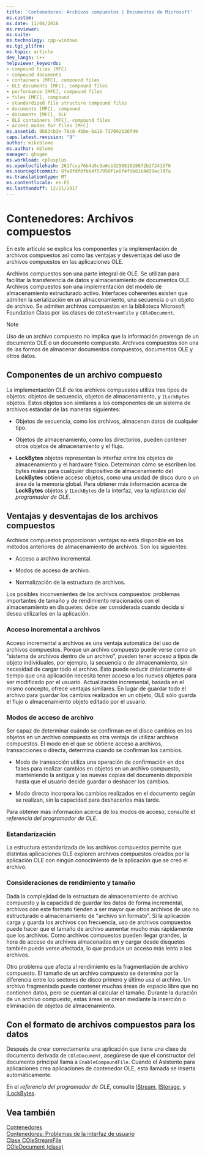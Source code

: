 ```yaml
---
title: 'Contenedores: Archivos compuestos | Documentos de Microsoft'
ms.custom: 
ms.date: 11/04/2016
ms.reviewer: 
ms.suite: 
ms.technology: cpp-windows
ms.tgt_pltfrm: 
ms.topic: article
dev_langs: C++
helpviewer_keywords:
- compound files [MFC]
- compound documents
- containers [MFC], compound files
- OLE documents [MFC], compound files
- performance [MFC], compound files
- files [MFC], compound
- standardized file structure compound files
- documents [MFC], compound
- documents [MFC], OLE
- OLE containers [MFC], compound files
- access modes for files [MFC]
ms.assetid: 8b83cb3e-76c8-4bbe-ba16-737092b36f49
caps.latest.revision: "9"
author: mikeblome
ms.author: mblome
manager: ghogen
ms.workload: cplusplus
ms.openlocfilehash: 261fcca76b4a5c9a6cb329081028672b2f241576
ms.sourcegitcommit: 8fa8fdf0fbb4f57950f1e8f4f9b81b4d39ec7d7a
ms.translationtype: MT
ms.contentlocale: es-ES
ms.lasthandoff: 12/21/2017
---
```

# <a name="containers-compound-files"></a>Contenedores: Archivos compuestos
En este artículo se explica los componentes y la implementación de archivos compuestos así como las ventajas y desventajas del uso de archivos compuestos en las aplicaciones OLE.  
  
 Archivos compuestos son una parte integral de OLE. Se utilizan para facilitar la transferencia de datos y almacenamiento de documentos OLE. Archivos compuestos son una implementación del modelo de almacenamiento estructurado activo. Interfaces coherentes existen que admiten la serialización en un almacenamiento, una secuencia o un objeto de archivo. Se admiten archivos compuestos en la biblioteca Microsoft Foundation Class por las clases de `COleStreamFile` y `COleDocument`.  
  
> [!NOTE]
>  Uso de un archivo compuesto no implica que la información provenga de un documento OLE o un documento compuesto. Archivos compuestos son una de las formas de almacenar documentos compuestos, documentos OLE y otros datos.  
  
##  <a name="_core_components_of_a_compound_file"></a>Componentes de un archivo compuesto  
 La implementación OLE de los archivos compuestos utiliza tres tipos de objetos: objetos de secuencia, objetos de almacenamiento, y `ILockBytes` objetos. Estos objetos son similares a los componentes de un sistema de archivos estándar de las maneras siguientes:  
  
-   Objetos de secuencia, como los archivos, almacenan datos de cualquier tipo.  
  
-   Objetos de almacenamiento, como los directorios, pueden contener otros objetos de almacenamiento y el flujo.  
  
-   **LockBytes** objetos representan la interfaz entre los objetos de almacenamiento y el hardware físico. Determinan cómo se escriben los bytes reales para cualquier dispositivo de almacenamiento del **LockBytes** obtiene acceso objetos, como una unidad de disco duro o un área de la memoria global. Para obtener más información acerca de **LockBytes** objetos y `ILockBytes` de la interfaz, vea la *referencia del programador de OLE*.  
  
##  <a name="_core_advantages_and_disadvantages_of_compound_files"></a>Ventajas y desventajas de los archivos compuestos  
 Archivos compuestos proporcionan ventajas no está disponible en los métodos anteriores de almacenamiento de archivos. Son los siguientes:  
  
-   Acceso a archivo incremental.  
  
-   Modos de acceso de archivo.  
  
-   Normalización de la estructura de archivos.  
  
 Los posibles inconvenientes de los archivos compuestos: problemas importantes de tamaño y de rendimiento relacionados con el almacenamiento en disquetes: debe ser considerada cuando decida si desea utilizarlos en la aplicación.  
  
###  <a name="_core_incremental_access_to_files"></a>Acceso incremental a archivos  
 Acceso incremental a archivos es una ventaja automática del uso de archivos compuestos. Porque un archivo compuesto puede verse como un "sistema de archivos dentro de un archivo", pueden tener acceso a tipos de objeto individuales, por ejemplo, la secuencia o de almacenamiento, sin necesidad de cargar todo el archivo. Esto puede reducir drásticamente el tiempo que una aplicación necesita tener acceso a los nuevos objetos para ser modificado por el usuario. Actualización incremental, basada en el mismo concepto, ofrece ventajas similares. En lugar de guardar todo el archivo para guardar los cambios realizados en un objeto, OLE sólo guarda el flujo o almacenamiento objeto editado por el usuario.  
  
###  <a name="_core_file_access_modes"></a>Modos de acceso de archivo  
 Ser capaz de determinar cuándo se confirman en el disco cambios en los objetos en un archivo compuesto es otra ventaja de utilizar archivos compuestos. El modo en el que se obtiene acceso a archivos, transacciones o directa, determina cuando se confirman los cambios.  
  
-   Modo de transacción utiliza una operación de confirmación en dos fases para realizar cambios en objetos en un archivo compuesto, manteniendo la antigua y las nuevas copias del documento disponible hasta que el usuario decide guardar o deshacer los cambios.  
  
-   Modo directo incorpora los cambios realizados en el documento según se realizan, sin la capacidad para deshacerlos más tarde.  
  
 Para obtener más información acerca de los modos de acceso, consulte el *referencia del programador de OLE*.  
  
###  <a name="_core_standardization"></a>Estandarización  
 La estructura estandarizada de los archivos compuestos permite que distintas aplicaciones OLE exploren archivos compuestos creados por la aplicación OLE con ningún conocimiento de la aplicación que se creó el archivo.  
  
###  <a name="_core_size_and_performance_considerations"></a>Consideraciones de rendimiento y tamaño  
 Dada la complejidad de la estructura de almacenamiento de archivo compuesto y la capacidad de guardar los datos de forma incremental, archivos con este formato tienden a ser mayor que otros archivos de uso no estructurado o almacenamiento de "archivo sin formato". Si la aplicación carga y guarda los archivos con frecuencia, uso de archivos compuestos puede hacer que el tamaño de archivo aumentar mucho más rápidamente que los archivos. Como archivos compuestos pueden llegar grandes, la hora de acceso de archivos almacenados en y cargar desde disquetes también puede verse afectada, lo que produce un acceso más lento a los archivos.  
  
 Otro problema que afecta al rendimiento es la fragmentación de archivo compuesto. El tamaño de un archivo compuesto se determina por la diferencia entre los sectores de disco primero y último usa el archivo. Un archivo fragmentado puede contener muchas áreas de espacio libre que no contienen datos, pero se cuentan al calcular el tamaño. Durante la duración de un archivo compuesto, estas áreas se crean mediante la inserción o eliminación de objetos de almacenamiento.  
  
##  <a name="_core_using_compound_files_format_for_your_data"></a>Con el formato de archivos compuestos para los datos  
 Después de crear correctamente una aplicación que tiene una clase de documento derivada de `COleDocument`, asegúrese de que el constructor del documento principal llama a `EnableCompoundFile`. Cuando el Asistente para aplicaciones crea aplicaciones de contenedor OLE, esta llamada se inserta automáticamente.  
  
 En el *referencia del programador de OLE*, consulte [IStream](http://msdn.microsoft.com/library/windows/desktop/aa380034), [IStorage](http://msdn.microsoft.com/library/windows/desktop/aa380015), y [ILockBytes](http://msdn.microsoft.com/library/windows/desktop/aa379238).  
  
## <a name="see-also"></a>Vea también  
 [Contenedores](../mfc/containers.md)   
 [Contenedores: Problemas de la interfaz de usuario](../mfc/containers-user-interface-issues.md)   
 [Clase COleStreamFile](../mfc/reference/colestreamfile-class.md)   
 [COleDocument (clase)](../mfc/reference/coledocument-class.md)

